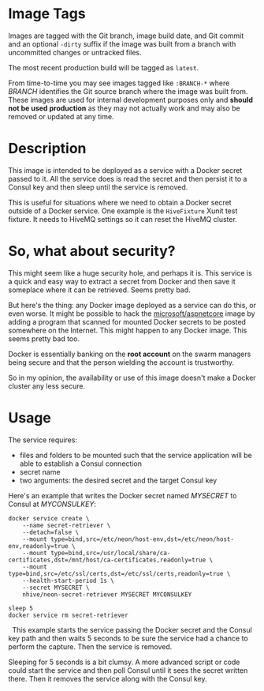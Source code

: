 # Image Tags

Images are tagged with the Git branch, image build date, and Git commit and an optional `-dirty` suffix if the image was built from a branch with uncommitted changes or untracked files.

The most recent production build will be tagged as `latest`.

From time-to-time you may see images tagged like `:BRANCH-*` where *BRANCH* identifies the Git source branch where the image was built from.  These images are used for internal development purposes only and **should not be used production** as they may not actually work and may also be removed or updated at any time.

# Description

This image is intended to be deployed as a service with a Docker secret passed to it.  All the service does is read the secret and then persist it to a Consul key and then sleep until the service is removed.

This is useful for situations where we need to obtain a Docker secret outside of a Docker service.  One example is the `HiveFixture` Xunit test fixture.  It needs to HiveMQ settings so it can reset the HiveMQ cluster.

# So, what about security?

This might seem like a huge security hole, and perhaps it is.  This service is a quick and easy way to extract a secret from Docker and then save it someplace where it can be retrieved.  Seems pretty bad.

But here's the thing: any Docker image deployed as a service can do this, or even worse.  It might be possible to hack the [microsoft/aspnetcore](https://hub.docker.com/r/microsoft/aspnetcore/) image by adding a program that scanned for mounted Docker secrets to be posted somewhere on the Internet.  This might happen to any Docker image.  This seems pretty bad too.

Docker is essentially banking on the **root account** on the swarm managers being secure and that the person wielding the account is trustworthy.

So in my opinion, the availability or use of this image doesn't make a Docker cluster any less secure.

# Usage

The service requires:

* files and folders to be mounted such that the service application will be able to establish a Consul connection
* secret name
* two arguments: the desired secret and the target Consul key

Here's an example that writes the Docker secret named *MYSECRET* to Consul at *MYCONSULKEY*:

````
docker service create \
    --name secret-retriever \
    --detach=false \
    --mount type=bind,src=/etc/neon/host-env,dst=/etc/neon/host-env,readonly=true \
    --mount type=bind,src=/usr/local/share/ca-certificates,dst=/mnt/host/ca-certificates,readonly=true \
    --mount type=bind,src=/etc/ssl/certs,dst=/etc/ssl/certs,readonly=true \
    --health-start-period 1s \
    --secret MYSECRET \
    nhive/neon-secret-retriever MYSECRET MYCONSULKEY

sleep 5
docker service rm secret-retriever
````
&nbsp;
This example starts the service passing the Docker secret and the Consul key path and then waits 5 seconds to be sure the service had a chance to perform the capture.  Then the service is removed.

Sleeping for 5 seconds is a bit clumsy.  A more advanced script or code could start the service and then poll Consul until it sees the secret written there.  Then it removes the service along with the Consul key.
